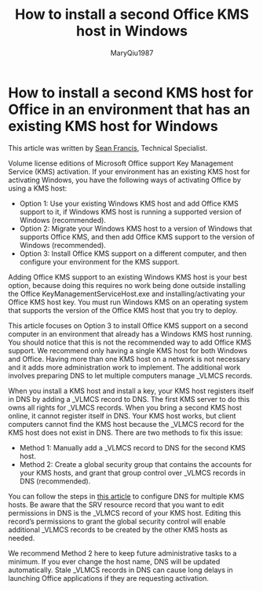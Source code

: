 ﻿---
title: How to install a second Office KMS host in Windows
description: Volume license editions Office 2010 support KMS activation. This article describes the guidance on installing a second KMS host for Office in an environment that has an existing KMS host for Windows.
author: MaryQiu1987
manager: dcscontentpm
localization_priority: Normal
audience: ITPro
ms.prod: office-perpetual-itpro
ms.topic: article
ms.author: ericspli
appliesto:
- Microsoft Office
---

# How to install a second KMS host for Office in an environment that has an existing KMS host for Windows

This article was written by [Sean Francis](https://blogs.technet.microsoft.com/odsupport/author/sfrancis/), Technical Specialist.

Volume license editions of Microsoft Office support Key Management Service (KMS) activation. If your environment has an existing KMS host for activating Windows, you have the following ways of activating Office by using a KMS host:

- Option 1: Use your existing Windows KMS host and add Office KMS support to it, if Windows KMS host is running a supported version of Windows (recommended).
- Option 2: Migrate your Windows KMS host to a version of Windows that supports Office KMS, and then add Office KMS support to the version of Windows (recommended).
- Option 3: Install Office KMS support on a different computer, and then configure your environment for the KMS support.

Adding Office KMS support to an existing Windows KMS host is your best option, because doing this requires no work being done outside installing the Office KeyManagementServiceHost.exe and installing/activating your Office KMS host key. You must run Windows KMS on an operating system that supports the version of the Office KMS host that you try to deploy.

This article focuses on Option 3 to install Office KMS support on a second computer in an environment that already has a Windows KMS host running. You should notice that this is not the recommended way to add Office KMS support. We recommend only having a single KMS host for both Windows and Office. Having more than one KMS host on a network is not necessary and it adds more administration work to implement. The additional work involves preparing DNS to let multiple computers manage _VLMCS records.

When you install a KMS host and install a key, your KMS host registers itself in DNS by adding a _VLMCS record to DNS. The first KMS server to do this owns all rights for _VLMCS records. When you bring a second KMS host online, it cannot register itself in DNS. Your KMS host works, but client computers cannot find the KMS host because the _VLMCS record for the KMS host does not exist in DNS. There are two methods to fix this issue:

- Method 1: Manually add a _VLMCS record to DNS for the second KMS host.
- Method 2: Create a global security group that contains the accounts for your KMS hosts, and grant that group control over _VLMCS records in DNS (recommended).

You can follow the steps in [this article](https://technet.microsoft.com/library/ff793405.aspx) to configure DNS for multiple KMS hosts. Be aware that the SRV resource record that you want to edit permissions in DNS is the _VLMCS record of your KMS host. Editing this record’s permissions to grant the global security control will enable additional _VLMCS records to be created by the other KMS hosts as needed.

We recommend Method 2 here to keep future administrative tasks to a minimum. If you ever change the host name, DNS will be updated automatically. Stale _VLMCS records in DNS can cause long delays in launching Office applications if they are requesting activation.